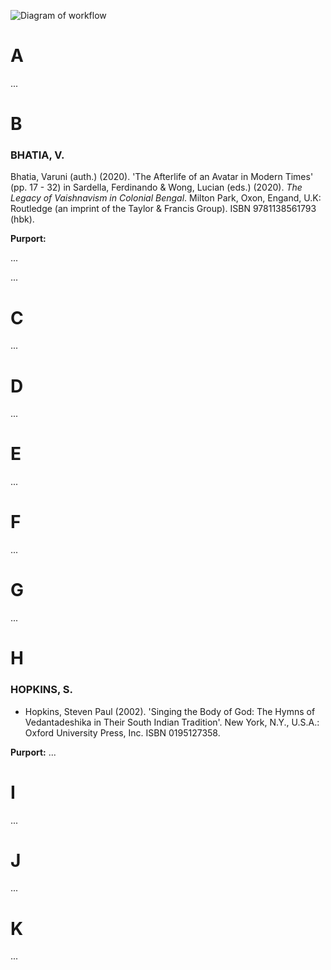 ![Diagram of workflow](docs/workflow.png "Workflow overview")


# A #
...

# B #

### BHATIA, V. ###

Bhatia, Varuni (auth.) (2020). 'The Afterlife of an Avatar in Modern Times' (pp. 17 - 32) in Sardella, Ferdinando & Wong, Lucian (eds.) (2020). *The Legacy of Vaishnavism in Colonial Bengal*. Milton Park, Oxon, Engand, U.K: Routledge (an imprint of the Taylor & Francis Group). ISBN 9781138561793 (hbk). 

**Purport:**

...

...

# C #

...

# D #

...

# E #

...

# F #

...

# G #

...

# H #

### HOPKINS, S. ###

* Hopkins, Steven Paul (2002). 'Singing the Body of God: The Hymns of Vedantadeshika in Their South Indian Tradition'. New York, N.Y., U.S.A.: Oxford University Press, Inc. ISBN 0195127358.

**Purport:**
...

# I #

...

# J #

...

# K #

...
